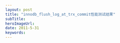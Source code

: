 ```yaml
---
layout: post 
title: "innodb_flush_log_at_trx_commit性能测试结果"
subTitle: 
heroImageUrl: 
date: 2011-5-31
keywords: 
---
```


